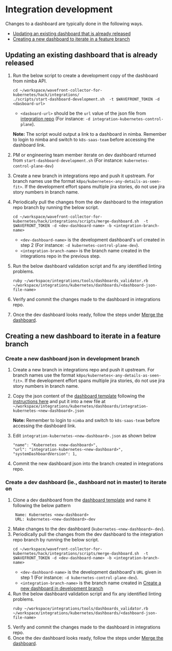 # Integration development

Changes to a dashboard are typically done in the following ways.
- [Updating an existing dashboard that is already released](#updating-an-existing-dashboard-that-is-already-released)
- [Creating a new dashboard to iterate in a feature branch](#creating-a-new-dashboard-to-iterate-in-a-feature-branch)

## Updating an existing dashboard that is already released
1. Run the below script to create a development copy of the dashboard from nimba API.
    ```
    cd ~/workspace/wavefront-collector-for-kubernetes/hack/integrations/
    ./scripts/start-dashboard-development.sh  -t $WAVEFRONT_TOKEN -d <dasboard-url>
    ```
   * `<dasboard-url>` should be the `url` value of the json file from [integration repo](https://github.com/sunnylabs/integrations/tree/master/kubernetes/dashboards) (For instance: `-d integration-kubernetes-control-plane`).
   
   **Note:** The script would output a link to a dashboard in nimba. Remember to login to nimba and switch to `k8s-saas-team` before accessing the dashboard link.
2. PM or engineering team member iterate on dev dashboard returned from `start-dashboard-development.sh` (For instance: `kubernetes-control-plane-dev`)
3. Create a new branch in integrations repo and push it upstream. For branch names use the format `k8po/kubernetes<-any-details-as-seen-fit>`. If the development effort spans multiple jira stories, do not use jira story numbers in branch name.
4. Periodically pull the changes from the dev dashboard to the integration repo branch by running the below script.
    ```
    cd ~/workspace/wavefront-collector-for-kubernetes/hack/integrations/scripts/merge-dashboard.sh  -t $WAVEFRONT_TOKEN -d <dev-dashboard-name> -b <integration-branch-name>
    ```
   * `<dev-dashboard-name>` is the development dashboard's url created in step 2 (For instance: `-d kubernetes-control-plane-dev`). 
   * `<integration-branch-name>` is the branch name created in the integrations repo in the previous step.
5. Run the below dashboard validation script and fix any identified linting problems.
   ```
   ruby ~/workspace/integrations/tools/dashboards_validator.rb ~/workspace/integrations/kubernetes/dashboards/<dashboard-json-file-name>
   ```
6. Verify and commit the changes made to the dashboard in integrations repo.
7. Once the dev dashboard looks ready, follow the steps under [Merge the dashboard](https://confluence.eng.vmware.com/display/CNA/Technical+References#TechnicalReferences-Mergethedashboard).

## Creating a new dashboard to iterate in a feature branch

### Create a new dashboard json in development branch
1. Create a new branch in integrations repo and push it upstream. For branch names use the format `k8po/kubernetes<-any-details-as-seen-fit>`. If the development effort spans multiple jira stories, do not use jira story numbers in branch name.
2. Copy the json content of the [dashboard template](https://nimba.wavefront.com/u/5Ht7N57QKy?t=k8s-saas-team) following the [instructions here](https://docs.wavefront.com/ui_dashboards.html#edit-the-dashboard-json)
   and put it into a new file at `~/workspace/integrations/kubernetes/dashboards/integration-kubernetes-<new-dashboard>.json`
   
   **Note:** Remember to login to `nimba` and switch to `k8s-saas-team` before accessing the dashboard link.
3. Edit `integration-kubernetes-<new-dashboard>.json` as shown below
   ```
   "name": "Kubernetes <new-dashboard>",
   "url": "integration-kubernetes-<new-dashboard>",
   "systemDashboardVersion": 1,
   ```
4. Commit the new dashboard json into the branch created in integrations repo.

### Create a dev dashboard (ie., dashboard not in master) to iterate on

1. Clone a dev dashboard from the [dashboard template](https://nimba.wavefront.com/u/5Ht7N57QKy?t=k8s-saas-team) and name it following the below pattern
   ```
    Name: Kubernetes <new-dashboard>
    URL: kubernetes-<new-dashboard>-dev
   ```
2. Make changes to the dev dashboard (`kubernetes-<new-dashboard>-dev`).
3. Periodically pull the changes from the dev dashboard to the integration repo branch by running the below script.
    ```
    cd ~/workspace/wavefront-collector-for-kubernetes/hack/integrations/scripts/merge-dashboard.sh  -t $WAVEFRONT_TOKEN -d <dev-dashboard-name> -b <integration-branch-name>
    ```
    * `<dev-dashboard-name>` is the development dashboard's `URL` given in step 1 (For instance: `-d kubernetes-control-plane-dev`).
    * `<integration-branch-name>` is the branch name created in [Create a new dashboard in development branch](#create-a-new-dashboard-in-development-branch)
4. Run the below dashboard validation script and fix any identified linting problems.
    ```
    ruby ~/workspace/integrations/tools/dashboards_validator.rb ~/workspace/integrations/kubernetes/dashboards/<dashboard-json-file-name>
    ```
5. Verify and commit the changes made to the dashboard in integrations repo.
6. Once the dev dashboard looks ready, follow the steps under [Merge the dashboard](https://confluence.eng.vmware.com/display/CNA/Technical+References#TechnicalReferences-Mergethedashboard).
